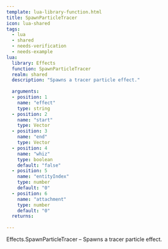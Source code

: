 ```yaml
---
template: lua-library-function.html
title: SpawnParticleTracer
icon: lua-shared
tags:
  - lua
  - shared
  - needs-verification
  - needs-example
lua:
  library: Effects
  function: SpawnParticleTracer
  realm: shared
  description: "Spawns a tracer particle effect."
  
  arguments:
  - position: 1
    name: "effect"
    type: string
  - position: 2
    name: "start"
    type: Vector
  - position: 3
    name: "end"
    type: Vector
  - position: 4
    name: "whiz"
    type: boolean
    default: "false"
  - position: 5
    name: "entityIndex"
    type: number
    default: "0"
  - position: 6
    name: "attachment"
    type: number
    default: "0"
  returns:
    
---
```


<div class="lua__search__keywords">
Effects.SpawnParticleTracer &#x2013; Spawns a tracer particle effect.
</div>
